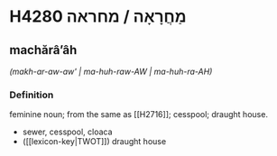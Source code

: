 # H4280 מַחֲרָאָה / מחראה

## machărâʼâh

_(makh-ar-aw-aw' | ma-huh-raw-AW | ma-huh-ra-AH)_

### Definition

feminine noun; from the same as [[H2716]]; cesspool; draught house.

- sewer, cesspool, cloaca
- ([[lexicon-key|TWOT]]) draught house
